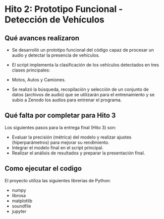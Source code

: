 # Hito 2: Prototipo Funcional - Detección de Vehículos

## Qué avances realizaron

* Se desarrolló un prototipo funcional del código capaz de procesar un audio y detectar la presencia de vehículos.
* El script implementa la clasificación de los vehículos detectados en tres clases principales:
* Motos, Autos y Camiones.

* Se realizó la búsqueda, recopilación y selección de un conjunto de datos (archivos de audio) que se utilizarán para el entrenamiento y
 se subio a Zenodo los audios para entrenar el programa.

## Qué falta por completar para Hito 3

Los siguientes pasos para la entrega final (Hito 3) son:

* Evaluar la precisión (métrica) del modelo y realizar ajustes (hiperparámetros) para mejorar su rendimiento.
* Integrar el modelo final en el script principal.
* Realizar el análisis de resultados y preparar la presentación final.

## Como ejecutar el codigo

El proyecto utiliza las siguientes librerias de Python:
* numpy
* librosa
* matplotlib
* soundfile
* jupyter
